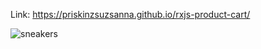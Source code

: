 Link: https://priskinzsuzsanna.github.io/rxjs-product-cart/

![sneakers](https://github.com/PriskinZsuzsanna/rxjs-product-cart/assets/121173949/1979034e-e7ba-487f-91b5-da761f901acf)
